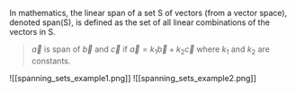 In mathematics, the linear span of a set S of vectors (from a vector space), denoted span(S), is defined as the set of all linear combinations of the vectors in S.
> $\vec{a}$ is span of $\vec{b}$ and $\vec{c}$ if $\vec{a}=k_1\vec{b}+k_2\vec{c}$ where $k_1$ and $k_2$ are constants.

![[spanning_sets_example1.png]]
![[spanning_sets_example2.png]]